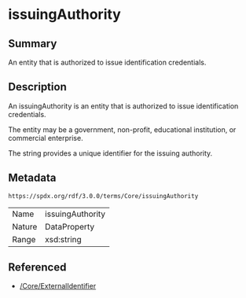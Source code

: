 <!-- Automatically generated by spec-parser v2.3.0 on 2024-07-09T12:43:38.633388+00:00 -->
<!-- SPDX-License-Identifier: Community-Spec-1.0 -->

# issuingAuthority

## Summary

An entity that is authorized to issue identification credentials.


## Description

An issuingAuthority is an entity that is authorized to issue identification
credentials.

The entity may be a government, non-profit, educational institution, or
commercial enterprise.

The string provides a unique identifier for the issuing authority.


## Metadata

`https://spdx.org/rdf/3.0.0/terms/Core/issuingAuthority`


| | |
|---|---|
| Name | issuingAuthority |
| Nature | DataProperty |
| Range | xsd:string |




## Referenced

- [/Core/ExternalIdentifier](../../Core/Classes/ExternalIdentifier.md)

